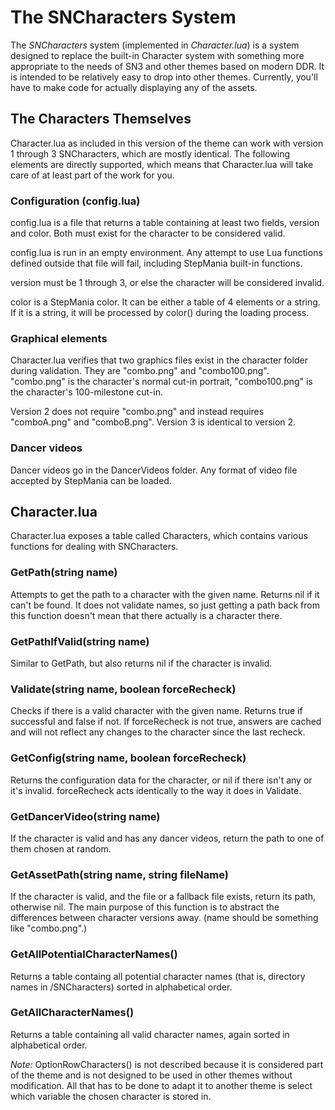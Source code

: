 The SNCharacters System
=======================

The _SNCharacters_ system (implemented in _Character.lua_) is a system designed to replace the built-in Character system with something more appropriate to the needs of SN3 and other themes based on modern DDR. It is intended to be relatively easy to drop into other themes. Currently, you'll have to make code for actually displaying any of the assets.

The Characters Themselves
-------------------------
Character.lua as included in this version of the theme can work with version 1 through 3 SNCharacters, which are mostly identical. The following elements are directly supported, which means that Character.lua will take care of at least part of the work for you.

### Configuration (config.lua) ###
config.lua is a file that returns a table containing at least two fields, version and color. Both must exist for the character to be considered valid.

config.lua is run in an empty environment. Any attempt to use Lua functions defined outside that file will fail, including StepMania built-in functions.

version must be 1 through 3, or else the character will be considered invalid.

color is a StepMania color. It can be either a table of 4 elements or a string. If it is a string, it will be processed by color() during the loading process.

### Graphical elements ###
Character.lua verifies that two graphics files exist in the character folder during validation.
They are "combo.png" and "combo100.png". "combo.png" is the character's normal cut-in portrait, "combo100.png" is the character's 100-milestone cut-in.

Version 2 does not require "combo.png" and instead requires "comboA.png" and "comboB.png". Version 3 is identical to version 2.

### Dancer videos ###
Dancer videos go in the DancerVideos folder. Any format of video file accepted by StepMania can be loaded.

Character.lua
-------------
Character.lua exposes a table called Characters, which contains various functions for dealing with SNCharacters.

### GetPath(string name) ###
Attempts to get the path to a character with the given name. Returns nil if it can't be found. It does not validate names, so just getting a path back from this function doesn't mean that there actually is a character there.

### GetPathIfValid(string name) ###
Similar to GetPath, but also returns nil if the character is invalid.

### Validate(string name, boolean forceRecheck) ###
Checks if there is a valid character with the given name. Returns true if successful and false if not. If forceRecheck is not true, answers are cached and will not reflect any changes to the character since the last recheck.

### GetConfig(string name, boolean forceRecheck) ###
Returns the configuration data for the character, or nil if there isn't any or it's invalid. forceRecheck acts identically to the way it does in Validate.

### GetDancerVideo(string name) ###
If the character is valid and has any dancer videos, return the path to one of them chosen at random.

### GetAssetPath(string name, string fileName) ###
If the character is valid, and the file or a fallback file exists, return its path, otherwise nil.
The main purpose of this function is to abstract the differences between character versions away.
(name should be something like "combo.png".)

### GetAllPotentialCharacterNames() ###
Returns a table containg all potential character names (that is, directory names in /SNCharacters) sorted in alphabetical order.

### GetAllCharacterNames() ###
Returns a table containing all valid character names, again sorted in alphabetical order.

_Note:_ OptionRowCharacters() is not described because it is considered part of the theme and is not designed to be used in other themes without modification. All that has to be done to adapt it to another theme is select which variable the chosen character is stored in.
